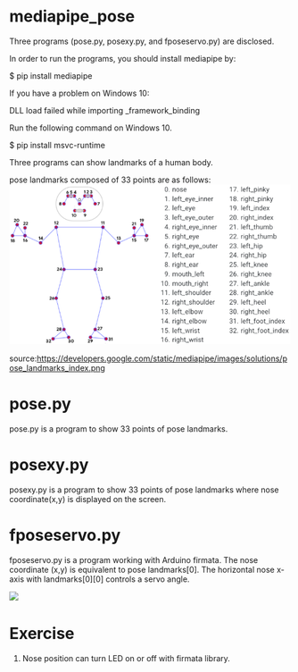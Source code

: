 # mediapipe_pose
Three programs (pose.py, posexy.py, and fposeservo.py) are disclosed.

In order to run the programs, you should install mediapipe by:

$ pip install mediapipe


If you have a problem on Windows 10: 

DLL load failed while importing _framework_binding

Run the following command on Windows 10.

$ pip install msvc-runtime

Three programs can show landmarks of a human body.

pose landmarks composed of 33 points are as follows:
<img src='https://github.com/y-takefuji/mediapipe_pose/blob/main/pose_tracking_full_body_landmarks.png' width=772 heigh=438>

source:https://developers.google.com/static/mediapipe/images/solutions/pose_landmarks_index.png

# pose.py
pose.py is a program to show 33 points of pose landmarks.

# posexy.py
posexy.py is a program to show 33 points of pose landmarks 
where nose coordinate(x,y) is displayed on the screen.

# fposeservo.py
fposeservo.py is a program working with Arduino firmata.
The nose coordinate (x,y) is equivalent to pose landmarks[0].
The horizontal nose x-axis with landmarks[0][0] controls a servo angle.

<img src='https://github.com/y-takefuji/mediapipe_pose/blob/main/nose.gif' width=320 heigh=240>

# Exercise

1. Nose position can turn LED on or off with firmata library.
